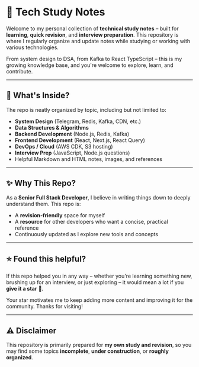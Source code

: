 # 📘 Tech Study Notes

Welcome to my personal collection of **technical study notes** – built for **learning**, **quick revision**, and **interview preparation**. This repository is where I regularly organize and update notes while studying or working with various technologies.

From system design to DSA, from Kafka to React TypeScript – this is my growing knowledge base, and you're welcome to explore, learn, and contribute.

---

## 📂 What's Inside?

The repo is neatly organized by topic, including but not limited to:

- **System Design** (Telegram, Redis, Kafka, CDN, etc.)
- **Data Structures & Algorithms**
- **Backend Development** (Node.js, Redis, Kafka)
- **Frontend Development** (React, Next.js, React Query)
- **DevOps / Cloud** (AWS CDK, S3 hosting)
- **Interview Prep** (JavaScript, Node.js questions)
- Helpful Markdown and HTML notes, images, and references

---

## ✨ Why This Repo?

As a **Senior Full Stack Developer**, I believe in writing things down to deeply understand them. This repo is:
- A **revision-friendly** space for myself
- A **resource** for other developers who want a concise, practical reference
- Continuously updated as I explore new tools and concepts

---

## ⭐ Found this helpful?

If this repo helped you in any way – whether you're learning something new, brushing up for an interview, or just exploring – it would mean a lot if you **give it a star** 🌟.

Your star motivates me to keep adding more content and improving it for the community. Thanks for visiting!

---

## ⚠️ Disclaimer

This repository is primarily prepared for **my own study and revision**, so you may find some topics **incomplete**, **under construction**, or **roughly organized**. 


